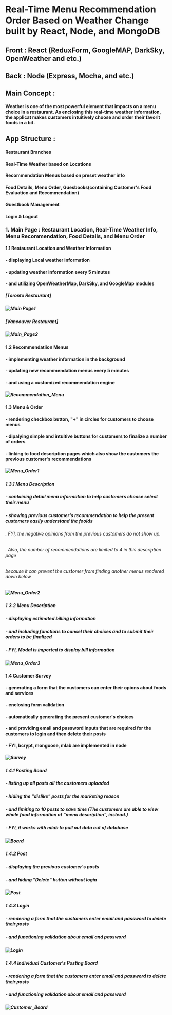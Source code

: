 # Real-Time Menu Recommendation Order Based on Weather Change built by React, Node, and MongoDB

## Front : React (ReduxForm, GoogleMAP, DarkSky, OpenWeather and etc.)
## Back : Node (Express, Mocha, and etc.)

## Main Concept :
#### Weather is one of the most powerful element that impacts on a menu choice in a restaurant. As enclosing this real-time weather information, the applicat makes customers intuitively choose and order their favorit foods in a bit.

## App Structure :
#### Restaurant Branches
#### Real-Time Weather based on Locations
#### Recommendation Menus based on preset weather info
#### Food Details, Menu Order, Guesbooks(containing Customer's Food Evaluation and Recommendation)
#### Guestbook Management
#### Login & Logout

### 1. Main Page : Restaurant Location, Real-Time Weather Info, Menu Recommendation, Food Details, and Menu Order
#### 1.1 Restaurant Location and Weather Information
####      - displaying Local weather information 
####      - updating weather information every 5 minutes 
####      - and utilizing OpenWeatherMap, DarkSky, and GoogleMap modules
##### [Toronto Restaurant]
##### ![Main Page1](weather_t.PNG)
##### [Vancouver Restaurant]
##### ![Main_Page2](weather_v.PNG)
#### 1.2 Recommendatiion Menus  
####      - implementing weather information in the background
####      - updating new recommendation menus every 5 minutes
####      - and using a customized recommendation engine
##### ![Recommendation_Menu](menu_recommendation.PNG)
#### 1.3 Menu & Order  
####      - rendering checkbox button, "+" in circles for customers to choose menus
####      - dipalying simple and intuitive buttons for customers to finalize a number of orders
####      - linking to food description pages which also show the customers the previous customer's recommendations
##### ![Menu_Order1](menu_order.PNG)
##### 1.3.1 Menu Description
#####     - containing detail menu information to help customers choose select their menu
#####     - showing previous customer's recommendation to help the present customers easily understand the foolds
######       . FYI, the negative opinions from the previous customers do not show up. 
######       . Also, the number of recommendations are limited to 4 in this description page
######          because it can prevent the customer from finding another menus rendered down below
##### ![Menu_Order2](menu_desc.PNG)
##### 1.3.2 Menu Description
#####     - displaying estimated billing information 
#####     - and including functions to cancel their choices and to submit their orders to be finalized
#####     - FYI, Modal is imported to display bill information
##### ![Menu_Order3](bill.PNG)
#### 1.4 Customer Survey  
####      - generating a form that the customers can enter their opions about foods and services
####      - enclosing form validation 
####      - automatically generating the present customer's choices
####      - and providing email and password inputs that are required for the customers to login and then delete their posts
####      - FYI, bcrypt, mongoose, mlab are implemented in node
##### ![Survey](survey.PNG)
##### 1.4.1 Posting Board
#####     - listing up all posts all the customers uploaded 
#####     - hiding the "dislike" posts for the marketing reason
#####     - and limiting to 10 posts to save time (The customers are able to view whole food information at "menu description", instead.)
#####     - FYI, it works with mlab to pull out data out of database 
##### ![Board](board.PNG)
##### 1.4.2 Post
#####     - displaying the previous customer's posts 
#####     - and hiding "Delete" button without login
##### ![Post](post.PNG)
##### 1.4.3 Login
#####     - rendering a form that the customers enter email and password to delete their posts 
#####     - and functioning validation about email and password
##### ![Login](find_post.PNG)
##### 1.4.4 Individual Customer's Posting Board
#####     - rendering a form that the customers enter email and password to delete their posts 
#####     - and functioning validation about email and password
##### ![Customer_Board](customer_board.PNG)







